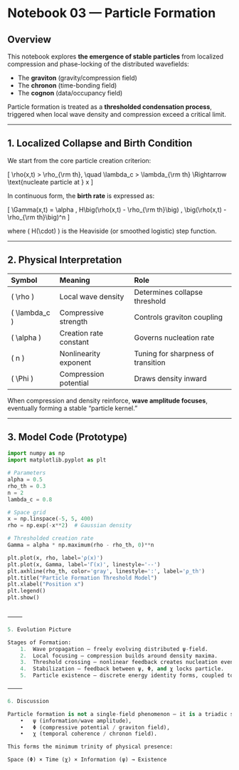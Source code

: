 # Notebook 03 — Particle Formation

## Overview

This notebook explores **the emergence of stable particles** from localized compression and phase-locking of the distributed wavefields:  
- The **graviton** (gravity/compression field)  
- The **chronon** (time-bonding field)  
- The **cognon** (data/occupancy field)

Particle formation is treated as a **thresholded condensation process**, triggered when local wave density and compression exceed a critical limit.

---

## 1. Localized Collapse and Birth Condition

We start from the core particle creation criterion:

\[
\rho(x,t) > \rho_{\rm th}, \quad \lambda_c > \lambda_{\rm th}
\Rightarrow \text{nucleate particle at } x
\]

In continuous form, the **birth rate** is expressed as:

\[
\Gamma(x,t) = \alpha \, H\big(\rho(x,t) - \rho_{\rm th}\big) \, \big(\rho(x,t) - \rho_{\rm th}\big)^n
\]

where \( H(\cdot) \) is the Heaviside (or smoothed logistic) step function.

---

## 2. Physical Interpretation

| Symbol | Meaning | Role |
|:--|:--|:--|
| \( \rho \) | Local wave density | Determines collapse threshold |
| \( \lambda_c \) | Compressive strength | Controls graviton coupling |
| \( \alpha \) | Creation rate constant | Governs nucleation rate |
| \( n \) | Nonlinearity exponent | Tuning for sharpness of transition |
| \( \Phi \) | Compression potential | Draws density inward |

When compression and density reinforce, **wave amplitude focuses**, eventually forming a stable “particle kernel.”

---

## 3. Model Code (Prototype)

```python
import numpy as np
import matplotlib.pyplot as plt

# Parameters
alpha = 0.5
rho_th = 0.3
n = 2
lambda_c = 0.8

# Space grid
x = np.linspace(-5, 5, 400)
rho = np.exp(-x**2)  # Gaussian density

# Thresholded creation rate
Gamma = alpha * np.maximum(rho - rho_th, 0)**n

plt.plot(x, rho, label='ρ(x)')
plt.plot(x, Gamma, label='Γ(x)', linestyle='--')
plt.axhline(rho_th, color='gray', linestyle=':', label='ρ_th')
plt.title("Particle Formation Threshold Model")
plt.xlabel("Position x")
plt.legend()
plt.show()


⸻

5. Evolution Picture

Stages of Formation:
	1.	Wave propagation — freely evolving distributed ψ-field.
	2.	Local focusing — compression builds around density maxima.
	3.	Threshold crossing — nonlinear feedback creates nucleation event.
	4.	Stabilization — feedback between ψ, Φ, and χ locks particle.
	5.	Particle existence — discrete energy identity forms, coupled to chronon and cognon fields.

⸻

6. Discussion

Particle formation is not a single-field phenomenon — it is a triadic stabilization among:
	•	ψ (information/wave amplitude),
	•	Φ (compressive potential / graviton field),
	•	χ (temporal coherence / chronon field).

This forms the minimum trinity of physical presence:

Space (Φ) × Time (χ) × Information (ψ) → Existence
